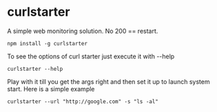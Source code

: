 # curlstarter
A simple web monitoring solution.  No 200 == restart.

`npm install -g curlstarter`

To see the options of curl starter just execute it with --help

`curlstarter --help`

Play with it till you get the args right and then set it up to launch system start.  Here is a simple example

`curlstarter --url "http://google.com" -s "ls -al"`
